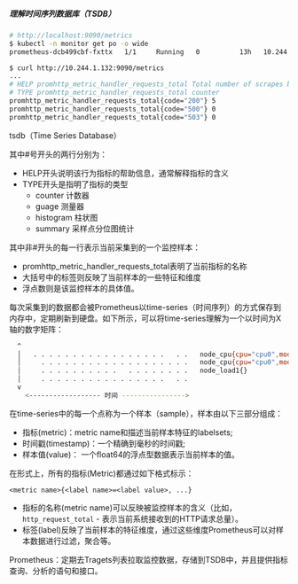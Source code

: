 ##### 理解时间序列数据库（TSDB）

 ```bash
# http://localhost:9090/metrics
$ kubectl -n monitor get po -o wide
prometheus-dcb499cbf-fxttx   1/1     Running   0          13h   10.244.1.132   k8s-slave1 

$ curl http://10.244.1.132:9090/metrics
...
# HELP promhttp_metric_handler_requests_total Total number of scrapes by HTTP status code.
# TYPE promhttp_metric_handler_requests_total counter
promhttp_metric_handler_requests_total{code="200"} 5
promhttp_metric_handler_requests_total{code="500"} 0
promhttp_metric_handler_requests_total{code="503"} 0

 ```

tsdb（Time Series Database）

其中#号开头的两行分别为：

- HELP开头说明该行为指标的帮助信息，通常解释指标的含义
- TYPE开头是指明了指标的类型
  - counter 计数器
  - guage 测量器
  - histogram 柱状图
  - summary 采样点分位图统计 

其中非#开头的每一行表示当前采集到的一个监控样本：

- promhttp_metric_handler_requests_total表明了当前指标的名称
- 大括号中的标签则反映了当前样本的一些特征和维度
- 浮点数则是该监控样本的具体值。 

每次采集到的数据都会被Prometheus以time-series（时间序列）的方式保存到内存中，定期刷新到硬盘。如下所示，可以将time-series理解为一个以时间为X轴的数字矩阵： 

```bash
  ^
  │   . . . . . . . . . . . . . . . . .   . .   node_cpu{cpu="cpu0",mode="idle"}
  │     . . . . . . . . . . . . . . . . . . .   node_cpu{cpu="cpu0",mode="system"}
  │     . . . . . . . . . .   . . . . . . . .   node_load1{}
  │     . . . . . . . . . . . . . . . .   . .  
  v
    <------------------ 时间 ---------------->
```

在time-series中的每一个点称为一个样本（sample），样本由以下三部分组成：

- 指标(metric)：metric name和描述当前样本特征的labelsets;
- 时间戳(timestamp)：一个精确到毫秒的时间戳;
- 样本值(value)： 一个float64的浮点型数据表示当前样本的值。



在形式上，所有的指标(Metric)都通过如下格式标示：

```
<metric name>{<label name>=<label value>, ...}
```

- 指标的名称(metric name)可以反映被监控样本的含义（比如，`http_request_total` - 表示当前系统接收到的HTTP请求总量）。
- 标签(label)反映了当前样本的特征维度，通过这些维度Prometheus可以对样本数据进行过滤，聚合等。  

Prometheus：定期去Tragets列表拉取监控数据，存储到TSDB中，并且提供指标查询、分析的语句和接口。

